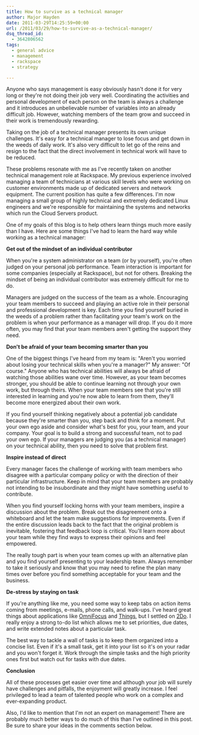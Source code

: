 ```yaml
---
title: How to survive as a technical manager
author: Major Hayden
date: 2011-03-29T14:25:59+00:00
url: /2011/03/29/how-to-survive-as-a-technical-manager/
dsq_thread_id:
  - 3642806562
tags:
  - general advice
  - management
  - rackspace
  - strategy

---
```

Anyone who says management is easy obviously hasn't done it for very long or they're not doing their job very well. Coordinating the activities and personal development of each person on the team is always a challenge and it introduces an unbelievable number of variables into an already difficult job. However, watching members of the team grow and succeed in their work is tremendously rewarding.

Taking on the job of a technical manager presents its own unique challenges. It's easy for a technical manager to lose focus and get down in the weeds of daily work. It's also very difficult to let go of the reins and resign to the fact that the direct involvement in technical work will have to be reduced.

These problems resonate with me as I've recently taken on another technical management role at Rackspace. My previous experience involved managing a team of technicians at various skill levels who were working on customer environments made up of dedicated servers and network equipment. The current position has quite a few differences. I'm now managing a small group of highly technical and extremely dedicated Linux engineers and we're responsible for maintaining the systems and networks which run the Cloud Servers product.

One of my goals of this blog is to help others learn things much more easily than I have. Here are some things I've had to learn the hard way while working as a technical manager:

**Get out of the mindset of an individual contributor**

When you're a system administrator on a team (or by yourself), you're often judged on your personal job performance. Team interaction is important for some companies (especially at Rackspace), but not for others. Breaking the mindset of being an individual contributor was extremely difficult for me to do.

Managers are judged on the success of the team as a whole. Encouraging your team members to succeed and playing an active role in their personal and professional development is key. Each time you find yourself buried in the weeds of a problem rather than facilitating your team's work on the problem is when your performance as a manager will drop. If you do it more often, you may find that your team members aren't getting the support they need.

**Don't be afraid of your team becoming smarter than you**

One of the biggest things I've heard from my team is: "Aren't you worried about losing your technical skills when you're a manager?" My answer: "Of course." Anyone who has technical abilities will always be afraid of watching those abilities wane over time. However, as your team becomes stronger, you should be able to continue learning not through your own work, but through theirs. When your team members see that you're still interested in learning and you're now able to learn from them, they'll become more energized about their own work.

If you find yourself thinking negatively about a potential job candidate because they're smarter than you, step back and think for a moment. Put your own ego aside and consider what's best for you, your team, and your company. Your goal is to build a strong and successful team, not to pad your own ego. If your managers are judging you (as a technical manager) on your technical ability, then you need to solve that problem first.

**Inspire instead of direct**

Every manager faces the challenge of working with team members who disagree with a particular company policy or with the direction of their particular infrastructure. Keep in mind that your team members are probably not intending to be insubordinate and they might have something useful to contribute.

When you find yourself locking horns with your team members, inspire a discussion about the problem. Break out the disagreement onto a whiteboard and let the team make suggestions for improvements. Even if the entire discussion leads back to the fact that the original problem is inevitable, fostering that feedback loop is critical. You'll learn more about your team while they find ways to express their opinions and feel empowered.

The really tough part is when your team comes up with an alternative plan and you find yourself presenting to your leadership team. Always remember to take it seriously and know that you may need to refine the plan many times over before you find something acceptable for your team and the business.

**De-stress by staying on task**

If you're anything like me, you need some way to keep tabs on action items coming from meetings, e-mails, phone calls, and walk-ups. I've heard great things about applications like [OmniFocus][1] and [Things][2], but I settled on [2Do][3]. I really enjoy a strong to-do list which allows me to set priorities, due dates, and write extended notes about a particular task.

The best way to tackle a wall of tasks is to keep them organized into a concise list. Even if it's a small task, get it into your list so it's on your radar and you won't forget it. Work through the simple tasks and the high priority ones first but watch out for tasks with due dates.

**Conclusion**

All of these processes get easier over time and although your job will surely have challenges and pitfalls, the enjoyment will greatly increase. I feel privileged to lead a team of talented people who work on a complex and ever-expanding product.

Also, I'd like to mention that I'm not an expert on management! There are probably much better ways to do much of this than I've outlined in this post. Be sure to share your ideas in the comments section below.

 [1]: http://www.omnigroup.com/products/omnifocus/
 [2]: http://culturedcode.com/things/
 [3]: http://2doapp.com/
